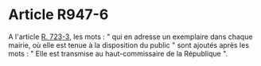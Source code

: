 # Article R947-6

A l'article <a href='/affichCodeArticle.do?cidTexte=LEGITEXT000005634379&idArticle=LEGIARTI000006270126&dateTexte=&categorieLien=cid' title='Code de commerce - art. R723-3 (V)'>R. 723-3</a>, les mots : " qui en adresse un exemplaire dans chaque mairie, où elle est tenue à la disposition du public " sont ajoutés après les mots : " Elle est transmise au haut-commissaire de la République ".